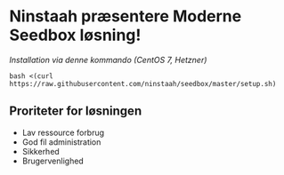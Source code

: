 # Ninstaah præsentere Moderne Seedbox løsning!
*Installation via denne kommando (CentOS 7, Hetzner)*
 
`bash <(curl https://raw.githubusercontent.com/ninstaah/seedbox/master/setup.sh)`

## Proriteter for løsningen
* Lav ressource forbrug
* God fil administration
* Sikkerhed
* Brugervenlighed